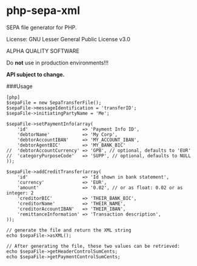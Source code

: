 php-sepa-xml
============

SEPA file generator for PHP.

License: GNU Lesser General Public License v3.0

ALPHA QUALITY SOFTWARE

Do **not** use in production environments!!!

**API subject to change.**

###Usage
~~~
[php]
$sepaFile = new SepaTransferFile();
$sepaFile->messageIdentification = 'transferID';
$sepaFile->initiatingPartyName = 'Me';

$sepaFile->setPaymentInfo(array(
	'id'					=> 'Payment Info ID',
	'debtorName'			=> 'My Corp',
	'debtorAccountIBAN'		=> 'MY_ACCOUNT_IBAN',
	'debtorAgentBIC'		=> 'MY_BANK_BIC'
//	'debtorAccountCurrency'	=> 'GPB', // optional, defaults to 'EUR'
//	'categoryPurposeCode'	=> 'SUPP', // optional, defaults to NULL
));

$sepaFile->addCreditTransfer(array(
	'id'					=> 'Id shown in bank statement',
	'currency'				=> 'EUR',
	'amount'				=> '0.02', // or as float: 0.02 or as integer: 2
	'creditorBIC'			=> 'THEIR_BANK_BIC',
	'creditorName'			=> 'THEIR_NAME',
	'creditorAccountIBAN'	=> 'THEIR_IBAN',
	'remittanceInformation'	=> 'Transaction description',
));

// generate the file and return the XML string
echo $sepaFile->asXML();

// After generating the file, these two values can be retrieved:
echo $sepaFile->getHeaderControlSumCents;
echo $sepaFile->getPaymentControlSumCents;
~~~
